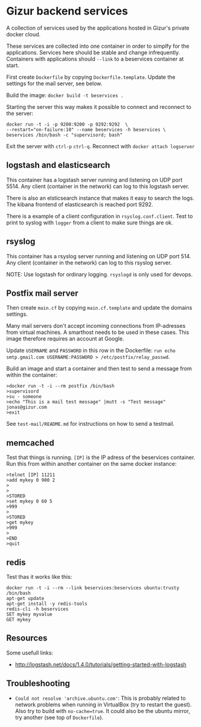 Gizur backend services
======================

A collection of services used by the applications hosted in Gizur's private
docker cloud.

These services are collected into one container in order to simplfy
for the applications. Services here should be stable and change infrequently.
Containers with applications should `--link` to a beservices container at
start.

First create `Dockerfile` by copying `Dockerfile.template`. Update the settings
for the mail server, see below.

Build the image: `docker build -t beservices .`

Starting the server this way makes it possible to connect and reconnect to the
server:

    docker run -t -i -p 9200:9200 -p 9292:9292  \
    --restart="on-failure:10" --name beservices -h beservices \
    beservices /bin/bash -c "supervisord; bash"

Exit the server with `ctrl-p` `ctrl-q`. Reconnect with `docker attach logserver`


logstash and elasticsearch
-------------------------

This container has a logstash server running and listening on UDP port 5514.
Any client (container in the network) can log to this logstash server.

There is also an elsticsearch instance that makes it easy to search the logs.
The kibana frontend of elasticsearch is reached port 9292.

There is a example of a client configuration in `rsyslog.conf.client`.
Test to print to syslog with `logger` from a client to make sure things are ok.


rsyslog
---------

This container has a rsyslog server running and listening on UDP port 514.
Any client (container in the network) can log to this rsyslog server.

NOTE: Use logstash for ordinary logging. `rsyslogd` is only used for devops.


Postfix mail server
-----------------

Then create `main.cf` by copying `main.cf.template` and update the domains settings.

Many mail servers don't accept incoming connections from IP-adresses
from virtual machines. A smarthost needs to be used in these cases. This
image therefore requires an account at Google.

Update `USERNAME` and `PASSWORD` in this row in the Dockerfile:
`run echo smtp.gmail.com USERNAME:PASSWORD > /etc/postfix/relay_passwd`.

Build an image and start a container and then test to send a message from
within the container:

    >docker run -t -i --rm postfix /bin/bash
    >supervisord
    >su - someone
    >echo "This is a mail test message" |mutt -s "Test message" jonas@gizur.com
    >exit


See `test-mail/README.md` for instructions on how to send a testmail.


memcached
---------

Test that things is running. `[IP]` is the IP adress of the beservices
container. Run this from within another container on the same docker instance:

    >telnet [IP] 11211
    >add mykey 0 900 2
    >
    >
    >STORED
    >set mykey 0 60 5
    >999
    >
    >STORED
    >get mykey
    >999
    >
    >END
    >quit


redis
-----

Test thas it works like this:

    docker run -t -i --rm --link beservices:beservices ubuntu:trusty /bin/bash
    apt-get update
    apt-get install -y redis-tools
    redis-cli -h beservices
    SET mykey myvalue
    GET mykey


Resources
--------

Some usefull links:

 * http://logstash.net/docs/1.4.0/tutorials/getting-started-with-logstash


Troubleshooting
---------------

 * `Could not resolve 'archive.ubuntu.com'`: This is probably related to network
    problems when running in VirtualBox (try to restart the guest). Also try to
    build with `no-cache=true`. It could also be the ubuntu mirror, try another
    (see top of `Dockerfile`).
